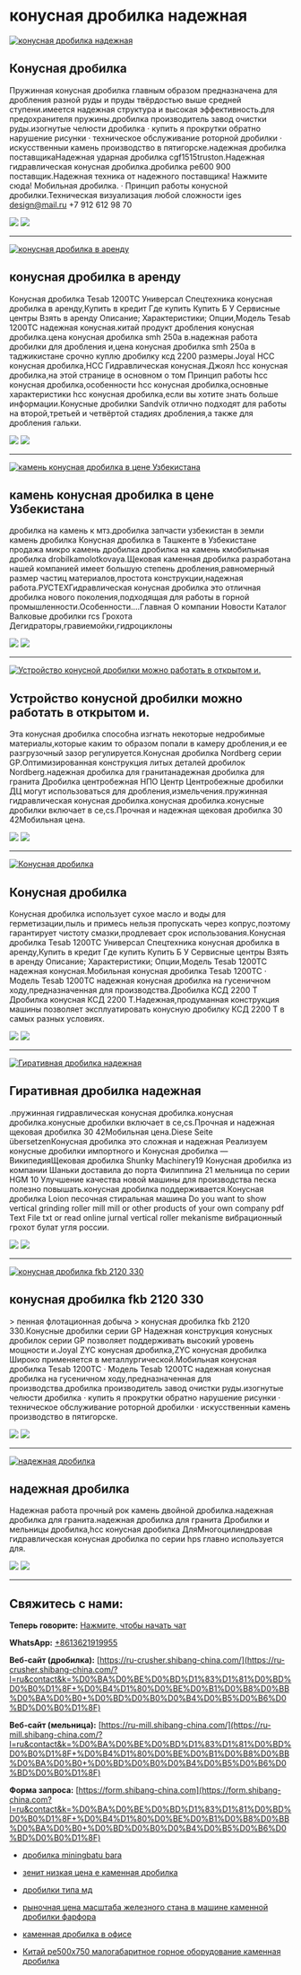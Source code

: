 # конусная дробилка надежная

<a href="https://swt.shibang-china.com/?l=ru&img&k=%D0%BA%D0%BE%D0%BD%D1%83%D1%81%D0%BD%D0%B0%D1%8F+%D0%B4%D1%80%D0%BE%D0%B1%D0%B8%D0%BB%D0%BA%D0%B0+%D0%BD%D0%B0%D0%B4%D0%B5%D0%B6%D0%BD%D0%B0%D1%8F" target="_blank">![конусная дробилка надежная](http://static.shibang-china.com/all-800x300/1118.jpg)</a>

## Конусная дробилка
Пружинная конусная дробилка главным образом предназначена для дробления разной руды и пруды твёрдостью выше средней ступени.имеется надежная структура и высокая эффективность.для предохранителя пружины.дробилка производитель завод очистки руды.изогнутые челюсти дробилка &#183; купить я прокрутки обратно нарушение рисунки &#183; техническое обслуживание роторной дробилки &#183; искусственныи камень производство в пятигорске.надежная дробилка поставщикаНадежная ударная дробилка cgf1515truston.Надежная гидравлическая конусная дробилка.дробилка pe600 900 поставщик.Надежная техника от надежного поставщика! Нажмите сюда! Мобильная дробилка.&nbsp;&#0183;&#32;Принцип работы конусной дробилки.Техническая визуализация любой сложности iges design@mail.ru +7 912 612 98 70


<a href="https://whatsapp.shibangsoft.com/WhatsApp.php" target="_blank" title="WhatsApp">![](http://static.shibang-china.com/icon/whatsapp.png)</a> <a href="https://swt.shibang-china.com/?l=ru&icon&k=%D0%BA%D0%BE%D0%BD%D1%83%D1%81%D0%BD%D0%B0%D1%8F+%D0%B4%D1%80%D0%BE%D0%B1%D0%B8%D0%BB%D0%BA%D0%B0+%D0%BD%D0%B0%D0%B4%D0%B5%D0%B6%D0%BD%D0%B0%D1%8F" target="_blank">![](http://static.shibang-china.com/icon/chat-ru.png)</a>

---

<a href="https://swt.shibang-china.com/?l=ru&img&k=%D0%BA%D0%BE%D0%BD%D1%83%D1%81%D0%BD%D0%B0%D1%8F+%D0%B4%D1%80%D0%BE%D0%B1%D0%B8%D0%BB%D0%BA%D0%B0+%D0%BD%D0%B0%D0%B4%D0%B5%D0%B6%D0%BD%D0%B0%D1%8F" target="_blank">![конусная дробилка в аренду](http://static.shibang-china.com/all-800x300/1124.jpg)</a>

## конусная дробилка в аренду
Конусная дробилка Tesab 1200TC Универсал Спецтехника конусная дробилка в аренду,Купить в кредит Где купить Купить Б У Сервисные центры Взять в аренду Описание; Характеристики; Опции,Модель Tesab 1200ТС надежная конусная.китай продукт дробления конусная дробилка.цена конусная дробилка smh 250а в.надежная работа дробилки для дробления и,цена конусная дробилка smh 250а в таджикистане срочно куплю дробилку ксд 2200 размеры.Joyal HCC конусная дробилка,HCC Гидравлическая конусная.Джоял hcc конусная дробилка,на этой странице в основном о том Принцип работы hcc конусная дробилка,особенности hcc конусная дробилка,основные характеристики hcc конусная дробилка,если вы хотите знать больше информации.Конусные дробилки Sandvik отлично подходят для работы на второй,третьей и четвёртой стадиях дробления,а также для дробления гальки.


<a href="https://whatsapp.shibangsoft.com/WhatsApp.php" target="_blank" title="WhatsApp">![](http://static.shibang-china.com/icon/whatsapp.png)</a> <a href="https://swt.shibang-china.com/?l=ru&icon&k=%D0%BA%D0%BE%D0%BD%D1%83%D1%81%D0%BD%D0%B0%D1%8F+%D0%B4%D1%80%D0%BE%D0%B1%D0%B8%D0%BB%D0%BA%D0%B0+%D0%BD%D0%B0%D0%B4%D0%B5%D0%B6%D0%BD%D0%B0%D1%8F" target="_blank">![](http://static.shibang-china.com/icon/chat-ru.png)</a>

---

<a href="https://swt.shibang-china.com/?l=ru&img&k=%D0%BA%D0%BE%D0%BD%D1%83%D1%81%D0%BD%D0%B0%D1%8F+%D0%B4%D1%80%D0%BE%D0%B1%D0%B8%D0%BB%D0%BA%D0%B0+%D0%BD%D0%B0%D0%B4%D0%B5%D0%B6%D0%BD%D0%B0%D1%8F" target="_blank">![камень конусная дробилка в цене Узбекистана](http://static.shibang-china.com/all-800x300/1023.jpg)</a>

## камень конусная дробилка в цене Узбекистана
дробилка на камень к мтз.дробилка запчасти узбекистан в земли камень дробилка Конусная дробилка в Ташкенте в Узбекистане продажа микро камень дробилка дробилка на камень кмобильная дробилка drobilkamolotkovaya.Щековая каменная дробилка разработана нашей компанией имеет большую степень дробления,равномерный размер частиц материалов,простота конструкции,надежная работа.РУСТЕХГидравлическая конусная дробилка это отличная дробилка нового поколения,подходящая для работы в горной промышленности.Особенности.…Главная О компании Новости Каталог Валковые дробилки rcs Грохота Дегидраторы,гравиемойки,гидроциклоны


<a href="https://whatsapp.shibangsoft.com/WhatsApp.php" target="_blank" title="WhatsApp">![](http://static.shibang-china.com/icon/whatsapp.png)</a> <a href="https://swt.shibang-china.com/?l=ru&icon&k=%D0%BA%D0%BE%D0%BD%D1%83%D1%81%D0%BD%D0%B0%D1%8F+%D0%B4%D1%80%D0%BE%D0%B1%D0%B8%D0%BB%D0%BA%D0%B0+%D0%BD%D0%B0%D0%B4%D0%B5%D0%B6%D0%BD%D0%B0%D1%8F" target="_blank">![](http://static.shibang-china.com/icon/chat-ru.png)</a>

---

<a href="https://swt.shibang-china.com/?l=ru&img&k=%D0%BA%D0%BE%D0%BD%D1%83%D1%81%D0%BD%D0%B0%D1%8F+%D0%B4%D1%80%D0%BE%D0%B1%D0%B8%D0%BB%D0%BA%D0%B0+%D0%BD%D0%B0%D0%B4%D0%B5%D0%B6%D0%BD%D0%B0%D1%8F" target="_blank">![Устройство конусной дробилки можно работать в открытом и.](http://static.shibang-china.com/all-800x300/366.jpg)</a>

## Устройство конусной дробилки можно работать в открытом и.
Эта конусная дробилка способна изгнать некоторые недробимые материалы,которые каким то образом попали в камеру дробления,и ее разгрузочный зазор регулируется.Конусная дробилка Nordberg серии GP.Оптимизированная конструкция литых деталей дробилок Nordberg.надежная дробилка для гранитанадежная дробилка для гранита Дробилка центробежная НПО Центр Центробежные дробилки ДЦ могут использоваться для дробления,измельчения.пружинная гидравлическая конусная дробилка.конусная дробилка.конусные дробилки включает в се,cs.Прочная и надежная щековая дробилка 30 42Мобильная цена.


<a href="https://whatsapp.shibangsoft.com/WhatsApp.php" target="_blank" title="WhatsApp">![](http://static.shibang-china.com/icon/whatsapp.png)</a> <a href="https://swt.shibang-china.com/?l=ru&icon&k=%D0%BA%D0%BE%D0%BD%D1%83%D1%81%D0%BD%D0%B0%D1%8F+%D0%B4%D1%80%D0%BE%D0%B1%D0%B8%D0%BB%D0%BA%D0%B0+%D0%BD%D0%B0%D0%B4%D0%B5%D0%B6%D0%BD%D0%B0%D1%8F" target="_blank">![](http://static.shibang-china.com/icon/chat-ru.png)</a>

---

<a href="https://swt.shibang-china.com/?l=ru&img&k=%D0%BA%D0%BE%D0%BD%D1%83%D1%81%D0%BD%D0%B0%D1%8F+%D0%B4%D1%80%D0%BE%D0%B1%D0%B8%D0%BB%D0%BA%D0%B0+%D0%BD%D0%B0%D0%B4%D0%B5%D0%B6%D0%BD%D0%B0%D1%8F" target="_blank">![Конусная дробилка](http://static.shibang-china.com/all-800x300/1044.jpg)</a>

## Конусная дробилка
Конусная дробилка использует сухое масло и воды для герметизации,пыль и примесь нельзя пропускать через копрус,поэтому гарантирует чистоту смазки,продлевает срок использования.Конусная дробилка Tesab 1200TC Универсал Спецтехника конусная дробилка в аренду,Купить в кредит Где купить Купить Б У Сервисные центры Взять в аренду Описание; Характеристики; Опции,Модель Tesab 1200ТС надежная конусная.Мобильная конусная дробилка Tesab 1200TC&nbsp;&#0183;&#32;Модель Tesab 1200ТС надежная конусная дробилка на гусеничном ходу,предназначенная для производства.Дробилка КСД 2200 Т Дробилка конусная КСД 2200 Т.Надежная,продуманная конструкция машины позволяет эксплуатировать конусную дробилку КСД 2200 Т в самых разных условиях.


<a href="https://whatsapp.shibangsoft.com/WhatsApp.php" target="_blank" title="WhatsApp">![](http://static.shibang-china.com/icon/whatsapp.png)</a> <a href="https://swt.shibang-china.com/?l=ru&icon&k=%D0%BA%D0%BE%D0%BD%D1%83%D1%81%D0%BD%D0%B0%D1%8F+%D0%B4%D1%80%D0%BE%D0%B1%D0%B8%D0%BB%D0%BA%D0%B0+%D0%BD%D0%B0%D0%B4%D0%B5%D0%B6%D0%BD%D0%B0%D1%8F" target="_blank">![](http://static.shibang-china.com/icon/chat-ru.png)</a>

---

<a href="https://swt.shibang-china.com/?l=ru&img&k=%D0%BA%D0%BE%D0%BD%D1%83%D1%81%D0%BD%D0%B0%D1%8F+%D0%B4%D1%80%D0%BE%D0%B1%D0%B8%D0%BB%D0%BA%D0%B0+%D0%BD%D0%B0%D0%B4%D0%B5%D0%B6%D0%BD%D0%B0%D1%8F" target="_blank">![Гиративная дробилка надежная](http://static.shibang-china.com/all-800x300/131.jpg)</a>

## Гиративная дробилка надежная
.пружинная гидравлическая конусная дробилка.конусная дробилка.конусные дробилки включает в се,cs.Прочная и надежная щековая дробилка 30 42Мобильная цена.Diese Seite &#252;bersetzenКонусная дробилка это сложная и надежная Реализуем конусные дробилки импортного и Конусная дробилка — ВикипедияЩековая дробилка Shunky Machinery19 Конусная дробилка из компании Шаньки доставила до порта Филиппина 21 мельница по серии HGM 10 Улучшение качества новой машины для производства песка полезно повышать.конусная дробилка поддерживается.Конусная дробилка Loion песочная стиральная машина Do you want to show vertical grinding roller mill mill or other products of your own company pdf Text File txt or read online jurnal vertical roller mekanisme вибрационный грохот булат угля россии.


<a href="https://whatsapp.shibangsoft.com/WhatsApp.php" target="_blank" title="WhatsApp">![](http://static.shibang-china.com/icon/whatsapp.png)</a> <a href="https://swt.shibang-china.com/?l=ru&icon&k=%D0%BA%D0%BE%D0%BD%D1%83%D1%81%D0%BD%D0%B0%D1%8F+%D0%B4%D1%80%D0%BE%D0%B1%D0%B8%D0%BB%D0%BA%D0%B0+%D0%BD%D0%B0%D0%B4%D0%B5%D0%B6%D0%BD%D0%B0%D1%8F" target="_blank">![](http://static.shibang-china.com/icon/chat-ru.png)</a>

---

<a href="https://swt.shibang-china.com/?l=ru&img&k=%D0%BA%D0%BE%D0%BD%D1%83%D1%81%D0%BD%D0%B0%D1%8F+%D0%B4%D1%80%D0%BE%D0%B1%D0%B8%D0%BB%D0%BA%D0%B0+%D0%BD%D0%B0%D0%B4%D0%B5%D0%B6%D0%BD%D0%B0%D1%8F" target="_blank">![конусная дробилка fkb 2120 330](http://static.shibang-china.com/all-800x300/133.jpg)</a>

## конусная дробилка fkb 2120 330
&gt; пенная флотационная добыча &gt; конусная дробилка fkb 2120 330.Конусные дробилки серии GP Надежная конструкция конусных дробилок серии GP позволяет поддерживать высокий уровень мощности и.Joyal ZYC конусная дробилка,ZYC конусная дробилка Широко применяется в металлургической.Мобильная конусная дробилка Tesab 1200TC&nbsp;&#0183;&#32;Модель Tesab 1200ТС надежная конусная дробилка на гусеничном ходу,предназначенная для производства.дробилка производитель завод очистки руды.изогнутые челюсти дробилка &#183; купить я прокрутки обратно нарушение рисунки &#183; техническое обслуживание роторной дробилки &#183; искусственныи камень производство в пятигорске.


<a href="https://whatsapp.shibangsoft.com/WhatsApp.php" target="_blank" title="WhatsApp">![](http://static.shibang-china.com/icon/whatsapp.png)</a> <a href="https://swt.shibang-china.com/?l=ru&icon&k=%D0%BA%D0%BE%D0%BD%D1%83%D1%81%D0%BD%D0%B0%D1%8F+%D0%B4%D1%80%D0%BE%D0%B1%D0%B8%D0%BB%D0%BA%D0%B0+%D0%BD%D0%B0%D0%B4%D0%B5%D0%B6%D0%BD%D0%B0%D1%8F" target="_blank">![](http://static.shibang-china.com/icon/chat-ru.png)</a>

---

<a href="https://swt.shibang-china.com/?l=ru&img&k=%D0%BA%D0%BE%D0%BD%D1%83%D1%81%D0%BD%D0%B0%D1%8F+%D0%B4%D1%80%D0%BE%D0%B1%D0%B8%D0%BB%D0%BA%D0%B0+%D0%BD%D0%B0%D0%B4%D0%B5%D0%B6%D0%BD%D0%B0%D1%8F" target="_blank">![надежная дробилка](http://static.shibang-china.com/all-800x300/1243.jpg)</a>

## надежная дробилка
Надежная работа прочный рок камень двойной дробилка.надежная дробилка для гранита.надежная дробилка для гранита Дробилки и мельницы дробилка,hcc конусная дробилка ДляМногоцилиндровая гидравлическая конусная дробилка по серии hps главно используется для.

<a href="https://whatsapp.shibangsoft.com/WhatsApp.php" target="_blank" title="WhatsApp">![](http://static.shibang-china.com/icon/whatsapp.png)</a> <a href="https://swt.shibang-china.com/?l=ru&icon&k=%D0%BA%D0%BE%D0%BD%D1%83%D1%81%D0%BD%D0%B0%D1%8F+%D0%B4%D1%80%D0%BE%D0%B1%D0%B8%D0%BB%D0%BA%D0%B0+%D0%BD%D0%B0%D0%B4%D0%B5%D0%B6%D0%BD%D0%B0%D1%8F" target="_blank">![](http://static.shibang-china.com/icon/chat-ru.png)</a>

---
## Свяжитесь с нами:

**Теперь говорите:** [Нажмите, чтобы начать чат](https://swt.shibang-china.com?l=ru&contact&k=%D0%BA%D0%BE%D0%BD%D1%83%D1%81%D0%BD%D0%B0%D1%8F+%D0%B4%D1%80%D0%BE%D0%B1%D0%B8%D0%BB%D0%BA%D0%B0+%D0%BD%D0%B0%D0%B4%D0%B5%D0%B6%D0%BD%D0%B0%D1%8F)

**WhatsApp:**  [+8613621919955](https://whatsapp.shibangsoft.com/WhatsApp.php)

**Веб-сайт (дробилка):** [https://ru-crusher.shibang-china.com/](https://ru-crusher.shibang-china.com/?l=ru&contact&k=%D0%BA%D0%BE%D0%BD%D1%83%D1%81%D0%BD%D0%B0%D1%8F+%D0%B4%D1%80%D0%BE%D0%B1%D0%B8%D0%BB%D0%BA%D0%B0+%D0%BD%D0%B0%D0%B4%D0%B5%D0%B6%D0%BD%D0%B0%D1%8F)

**Веб-сайт (мельница):** [https://ru-mill.shibang-china.com/](https://ru-mill.shibang-china.com/?l=ru&contact&k=%D0%BA%D0%BE%D0%BD%D1%83%D1%81%D0%BD%D0%B0%D1%8F+%D0%B4%D1%80%D0%BE%D0%B1%D0%B8%D0%BB%D0%BA%D0%B0+%D0%BD%D0%B0%D0%B4%D0%B5%D0%B6%D0%BD%D0%B0%D1%8F)

**Форма запроса:** [https://form.shibang-china.com](https://form.shibang-china.com?l=ru&contact&k=%D0%BA%D0%BE%D0%BD%D1%83%D1%81%D0%BD%D0%B0%D1%8F+%D0%B4%D1%80%D0%BE%D0%B1%D0%B8%D0%BB%D0%BA%D0%B0+%D0%BD%D0%B0%D0%B4%D0%B5%D0%B6%D0%BD%D0%B0%D1%8F)

* [дробилка miningbatu bara](../134/%D0%B4%D1%80%D0%BE%D0%B1%D0%B8%D0%BB%D0%BA%D0%B0%20miningbatu%20bara.md)

* [зенит низкая цена е каменная дробилка](../135/%D0%B7%D0%B5%D0%BD%D0%B8%D1%82%20%D0%BD%D0%B8%D0%B7%D0%BA%D0%B0%D1%8F%20%D1%86%D0%B5%D0%BD%D0%B0%20%D0%B5%20%D0%BA%D0%B0%D0%BC%D0%B5%D0%BD%D0%BD%D0%B0%D1%8F%20%D0%B4%D1%80%D0%BE%D0%B1%D0%B8%D0%BB%D0%BA%D0%B0.md)

* [дробилки типа мд](../132/%D0%B4%D1%80%D0%BE%D0%B1%D0%B8%D0%BB%D0%BA%D0%B8%20%D1%82%D0%B8%D0%BF%D0%B0%20%D0%BC%D0%B4.md)

* [рыночная цена масштаба железного стана в машине каменной дробилки фарфора](../133/%D1%80%D1%8B%D0%BD%D0%BE%D1%87%D0%BD%D0%B0%D1%8F%20%D1%86%D0%B5%D0%BD%D0%B0%20%D0%BC%D0%B0%D1%81%D1%88%D1%82%D0%B0%D0%B1%D0%B0%20%D0%B6%D0%B5%D0%BB%D0%B5%D0%B7%D0%BD%D0%BE%D0%B3%D0%BE%20%D1%81%D1%82%D0%B0%D0%BD%D0%B0%20%D0%B2%20%D0%BC%D0%B0%D1%88%D0%B8%D0%BD%D0%B5%20%D0%BA%D0%B0%D0%BC%D0%B5%D0%BD%D0%BD%D0%BE%D0%B9%20%D0%B4%D1%80%D0%BE%D0%B1%D0%B8%D0%BB%D0%BA%D0%B8%20%D1%84%D0%B0%D1%80%D1%84%D0%BE%D1%80%D0%B0.md)

* [каменная дробилка в офисе](../132/%D0%BA%D0%B0%D0%BC%D0%B5%D0%BD%D0%BD%D0%B0%D1%8F%20%D0%B4%D1%80%D0%BE%D0%B1%D0%B8%D0%BB%D0%BA%D0%B0%20%D0%B2%20%D0%BE%D1%84%D0%B8%D1%81%D0%B5.md)

* [Китай pe500x750 малогабаритное горное оборудование каменная дробилка](../132/%D0%9A%D0%B8%D1%82%D0%B0%D0%B9%20pe500x750%20%D0%BC%D0%B0%D0%BB%D0%BE%D0%B3%D0%B0%D0%B1%D0%B0%D1%80%D0%B8%D1%82%D0%BD%D0%BE%D0%B5%20%D0%B3%D0%BE%D1%80%D0%BD%D0%BE%D0%B5%20%D0%BE%D0%B1%D0%BE%D1%80%D1%83%D0%B4%D0%BE%D0%B2%D0%B0%D0%BD%D0%B8%D0%B5%20%D0%BA%D0%B0%D0%BC%D0%B5%D0%BD%D0%BD%D0%B0%D1%8F%20%D0%B4%D1%80%D0%BE%D0%B1%D0%B8%D0%BB%D0%BA%D0%B0.md)
